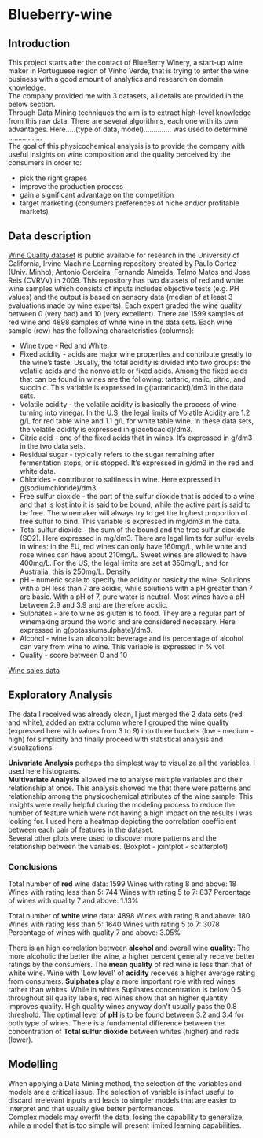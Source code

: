 # Blueberry-wine  

## Introduction

This project starts after the contact of BlueBerry Winery, a start-up wine maker in Portuguese region of Vinho Verde, that is trying to enter the wine business with a good amount of analytics and research on domain knowledge.  
The company provided me with 3 datasets, all details are provided in the below section.  
Through Data Mining techniques the aim is to extract high-level knowledge from this raw data. There are several algorithms, each one with its own advantages. Here.....(type of data, model).............. was used to determine .................  
The goal of this physicochemical analysis is to provide the company with useful insights on wine composition and the quality perceived by the consumers in order to:  
* pick the right grapes  
* improve the production process
* gain a significant advantage on the competition
* target marketing (consumers preferences of niche and/or profitable markets) 

## Data description

[Wine Quality dataset](https://archive.ics.uci.edu/ml/datasets/wine+quality) is public available for research in the University of California, Irvine Machine Learning repository created by Paulo Cortez (Univ. Minho), Antonio Cerdeira, Fernando Almeida, Telmo Matos and Jose Reis (CVRVV) in 2009. This repository has two datasets of red and white wine samples which consists of inputs includes objective tests (e.g. PH values) and the output is based on sensory data (median of at least 3 evaluations made by wine experts). Each expert graded the wine quality between 0 (very bad) and 10 (very excellent). There are 1599 samples of red wine and 4898 samples of white wine in the data sets. Each wine sample (row) has the following characteristics (columns):

* Wine type - Red and White. 
* Fixed acidity - acids are major wine properties and contribute greatly to the wine’s taste. Usually, the total acidity is divided into two groups: the volatile acids and the nonvolatile or fixed acids. Among the fixed acids that can be found in wines are the following: tartaric, malic, citric, and succinic. This variable is expressed in g(tartaricacid)/dm3 in the data sets.
* Volatile acidity - the volatile acidity is basically the process of wine turning into vinegar. In the U.S, the legal limits of Volatile Acidity are 1.2 g/L for red table wine and 1.1 g/L for white table wine. In these data sets, the volatile acidity is expressed in g(aceticacid)/dm3.
* Citric acid - one of the fixed acids that in wines. It’s expressed in g/dm3 in the two data sets.
* Residual sugar - typically refers to the sugar remaining after fermentation stops, or is stopped. It’s expressed in g/dm3 in the red and white data.
* Chlorides - contributor to saltiness in wine. Here expressed in g(sodiumchloride)/dm3.
* Free sulfur dioxide - the part of the sulfur dioxide that is added to a wine and that is lost into it is said to be bound, while the active part is said to be free. The winemaker will always try to get the highest proportion of free sulfur to bind. This variable is expressed in mg/dm3 in the data.
* Total sulfur dioxide - the sum of the bound and the free sulfur dioxide (SO2). Here expressed in mg/dm3. There are legal limits for sulfur levels in wines: in the EU, red wines can only have 160mg/L, while white and rose wines can have about 210mg/L. Sweet wines are allowed to have 400mg/L. For the US, the legal limits are set at 350mg/L, and for Australia, this is 250mg/L.
Density
* pH - numeric scale to specify the acidity or basicity the wine. Solutions with a pH less than 7 are acidic, while solutions with a pH greater than 7 are basic. With a pH of 7, pure water is neutral. Most wines have a pH between 2.9 and 3.9 and are therefore acidic.
* Sulphates - are to wine as gluten is to food. They are a regular part of winemaking around the world and are considered necessary. Here expressed in g(potassiumsulphate)/dm3.
* Alcohol - wine is an alcoholic beverage and its percentage of alcohol can vary from wine to wine. This variable is expressed in % vol.
* Quality - score between 0 and 10

[Wine sales data](https://github.com/davidellavalle/Blueberry-wine/tree/main/Data)

## Exploratory Analysis

The data I received was already clean, I just merged the 2 data sets (red and white), added an extra column where I grouped the wine quality (expressed here with values from 3 to 9) into three buckets (low - medium - high) for simplicity and finally proceed with statistical analysis and visualizations.

**Univariate Analysis** perhaps the simplest way to visualize all the variables. I used here histograms.  
**Multivariate Analysis** allowed me to analyse multiple variables and their relationship at once. This analysis showed me that there were patterns and relationship among the physicochemical attributes of the wine sample. This insights were really helpful during the modeling process to reduce the number of feature which were not having a high impact on the results I was looking for. I used here a heatmap depicting the correlation coefficient between each pair of features in the dataset.  
Several other plots were used to discover more patterns and the relationship between the variables. (Boxplot - jointplot - scatterplot)

### Conclusions

Total number of **red** wine data: 1599
Wines with rating 8 and above: 18
Wines with rating less than 5: 744
Wines with rating 5 to 7: 837
Percentage of wines with quality 7 and above: 1.13%

Total number of **white** wine data: 4898
Wines with rating 8 and above: 180
Wines with rating less than 5: 1640
Wines with rating 5 to 7: 3078
Percentage of wines with quality 7 and above: 3.05%

There is an high correlation between **alcohol** and overall wine **quality**: The more alcoholic the better the wine, a higher percent generally receive better ratings by the consumers.
The **mean quality** of red wine is less than that of white wine.
Wine with 'Low level' of **acidity** receives a higher average rating from consumers.
**Sulphates** play a more important role with red wines rather than whites. While in whites Suplhates concentration is below 0.5 throughout all quality labels, red wines show that an higher quantity improves quality. High quality wines anyway don't usually pass the 0.8 threshold.
The optimal level of **pH** is to be found between 3.2 and 3.4 for both type of wines.
There is a fundamental difference between the concentration of **Total sulfur dioxide** between whites (higher) and reds (lower).

## Modelling  

When applying a Data Mining method, the selection of the variables and models are a critical issue. The selection of variable is infact useful to discard irrelevant inputs and leads to simpler models that are easier to interpret and that usually give better performances.  
Complex models may overfit the data, losing the capability to generalize, while a model that is too simple will present limited learning capabilities.
